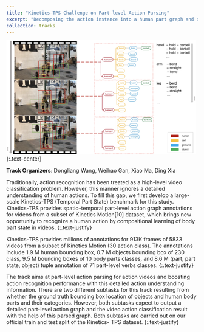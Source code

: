 ```yaml
---
title: "Kinetics-TPS Challenge on Part-level Action Parsing"
excerpt: "Decomposing the action instance into a human part graph and detecting action labels for all human parts an as well the whole human. <br/><img src='/images/track3.png'>"
collection: tracks
---
```


<img src='/images/track3_ori.png' width="500" height="300">
{:.text-center}

**Track Organizers**: Dongliang Wang, Weihao Gan, Xiao Ma, Ding Xia 

Traditionally, action recognition has been treated as a high-level video classification problem. However, this manner ignores a detailed understanding of human actions. To fill this gap, we first develop a large-scale Kinetics-TPS (Temporal Part State) benchmark for this study. Kinetics-TPS provides spatio-temporal part-level action graph annotations for videos from a subset of Kinetics Motion[10] dataset, which brings new opportunity to recognize a human action by compositional learning of body part state in videos.
{:.text-justify}

Kinetics-TPS provides millions of annotations for 913K frames of 5833 videos from a subset of Kinetics Motion (30 action class). The annotations include 1.9 M human bounding box, 0.7 M objects bounding box of 230 class, 9.5 M bounding boxes of 10 body parts classes, and 8.6 M (part, part state, object) tuple annotation of 71 part-level verbs classes.
{:.text-justify}

The track aims at part-level action parsing for action videos and boosting action recognition performance with this detailed action understanding information. There are two different subtasks for this track resulting from whether the ground truth bounding box location of objects and human body parts and their categories. However, both subtasks expect to output a detailed part-level action graph and the video action classification result with the help of this parsed graph. Both subtasks are carried out on our official train and test split of the Kinetics- TPS dataset.
{:.text-justify}